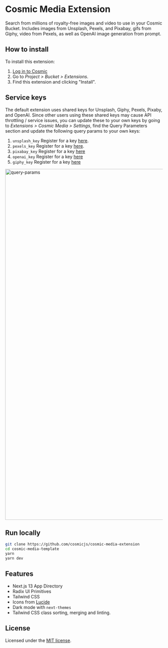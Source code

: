 # Cosmic Media Extension

Search from millions of royalty-free images and video to use in your Cosmic Bucket. Includes images from Unsplash, Pexels, and Pixabay, gifs from Giphy, video from Pexels, as well as OpenAI image generation from prompt.

## How to install

To install this extension:

1. [Log in to Cosmic](https://app.cosmicjs.com/login)
2. Go to _Project > Bucket > Extensions_.
3. Find this extension and clicking "Install".

## Service keys

The default extension uses shared keys for Unsplash, Giphy, Pexels, Pixaby, and OpenAI. Since other users using these shared keys may cause API throttling / service issues, you can update these to your own keys by going to _Extensions > Cosmic Media > Settings_, find the Query Parameters section and update the following query params to your own keys:

1. `unsplash_key` Register for a key [here](https://unsplash.com/developers).
2. `pexels_key` Register for a key [here](https://www.pexels.com/api).
3. `pixabay_key` Register for a key [here](https://pixabay.com/service/about/api)
4. `openai_key` Register for a key [here](https://platform.openai.com)
5. `giphy_key` Register for a key [here](https://developers.giphy.com)
<img width="1122" alt="query-params" src="https://github.com/cosmicjs/cosmic-media-extension/assets/1950722/61f79248-cd72-4f9f-a7f3-eb4e24d28dd7">

## Run locally

```bash
git clone https://github.com/cosmicjs/cosmic-media-extension
cd cosmic-media-template
yarn
yarn dev
```

## Features

- Next.js 13 App Directory
- Radix UI Primitives
- Tailwind CSS
- Icons from [Lucide](https://lucide.dev)
- Dark mode with `next-themes`
- Tailwind CSS class sorting, merging and linting.

## License

Licensed under the [MIT license](https://github.com/cosmicjs/media-extension/blob/main/LICENSE.md).
